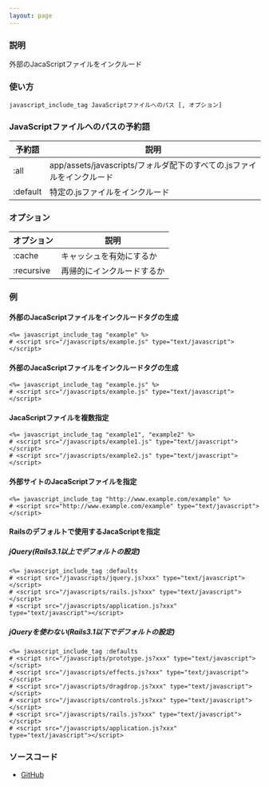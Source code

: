 ```yaml
---
layout: page
---
```

### 説明
外部のJacaScriptファイルをインクルード

### 使い方
    javascript_include_tag JavaScriptファイルへのパス [, オプション]

### JavaScriptファイルへのパスの予約語

予約語      | 説明
-------- | ------------------------------------------------
:all     | app/assets/javascripts/フォルダ配下のすべての.jsファイルをインクルード
:default | 特定の.jsファイルをインクルード

### オプション

オプション      | 説明
---------- | -------------
:cache     | キャッシュを有効にするか
:recursive | 再帰的にインクルードするか

### 例
#### 外部のJacaScriptファイルをインクルードタグの生成
    <%= javascript_include_tag "example" %>
    # <script src="/javascripts/example.js" type="text/javascript"></script>

#### 外部のJacaScriptファイルをインクルードタグの生成
    <%= javascript_include_tag "example.js" %>
    # <script src="/javascripts/example.js" type="text/javascript"></script>

#### JacaScriptファイルを複数指定
    <%= javascript_include_tag "example1", "example2" %>
    # <script src="/javascripts/example1.js" type="text/javascript"></script>
    # <script src="/javascripts/example2.js" type="text/javascript"></script>

#### 外部サイトのJacaScriptファイルを指定
    <%= javascript_include_tag "http://www.example.com/example" %>
    # <script src="http://www.example.com/example" type="text/javascript"></script>

#### Railsのデフォルトで使用するJacaScriptを指定
##### jQuery(Rails3.1以上でデフォルトの設定)
    <%= javascript_include_tag :defaults
    # <script src="/javascripts/jquery.js?xxx" type="text/javascript"></script>
    # <script src="/javascripts/rails.js?xxx" type="text/javascript"></script>
    # <script src="/javascripts/application.js?xxx" type="text/javascript"></script>

##### jQueryを使わない(Rails3.1以下でデフォルトの設定)
    <%= javascript_include_tag :defaults
    # <script src="/javascripts/prototype.js?xxx" type="text/javascript"></script>
    # <script src="/javascripts/effects.js?xxx" type="text/javascript"></script>
    # <script src="/javascripts/dragdrop.js?xxx" type="text/javascript"></script>
    # <script src="/javascripts/controls.js?xxx" type="text/javascript"></script>
    # <script src="/javascripts/rails.js?xxx" type="text/javascript"></script>
    # <script src="/javascripts/application.js?xxx" type="text/javascript"></script>

### ソースコード
* [GitHub](https://github.com/rails/rails/blob/71c7fd101324046995d8f7e51e78475c0e37ec1a/actionview/lib/action_view/helpers/asset_tag_helper.rb#L56)